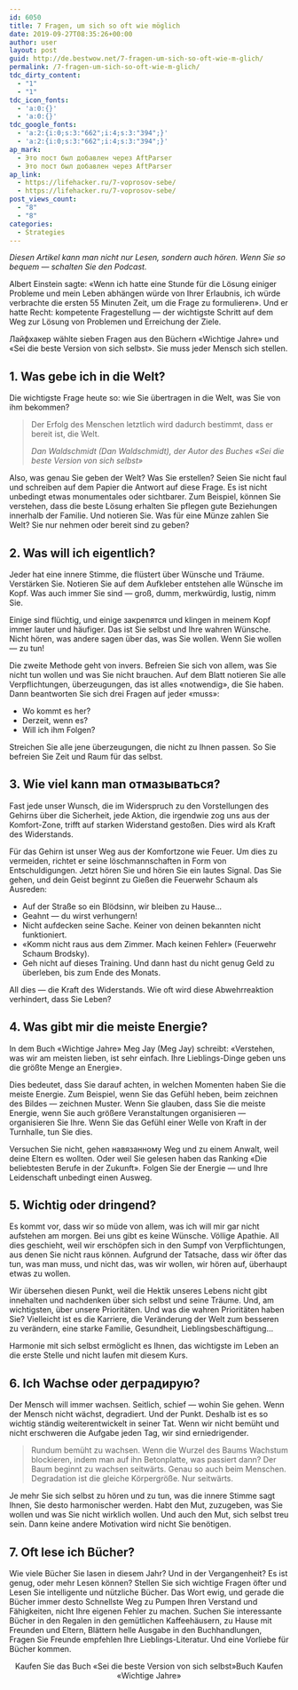 ```yaml
---
id: 6050
title: 7 Fragen, um sich so oft wie möglich
date: 2019-09-27T08:35:26+00:00
author: user
layout: post
guid: http://de.bestwow.net/7-fragen-um-sich-so-oft-wie-m-glich/
permalink: /7-fragen-um-sich-so-oft-wie-m-glich/
tdc_dirty_content:
  - "1"
  - "1"
tdc_icon_fonts:
  - 'a:0:{}'
  - 'a:0:{}'
tdc_google_fonts:
  - 'a:2:{i:0;s:3:"662";i:4;s:3:"394";}'
  - 'a:2:{i:0;s:3:"662";i:4;s:3:"394";}'
ap_mark:
  - Это пост был добавлен через AftParser
  - Это пост был добавлен через AftParser
ap_link:
  - https://lifehacker.ru/7-voprosov-sebe/
  - https://lifehacker.ru/7-voprosov-sebe/
post_views_count:
  - "8"
  - "8"
categories:
  - Strategies
---
```

_Diesen Artikel kann man nicht nur Lesen, sondern auch hören. Wenn Sie so bequem — schalten Sie den Podcast._</p> 

Albert Einstein sagte: «Wenn ich hatte eine Stunde für die Lösung einiger Probleme und mein Leben abhängen würde von Ihrer Erlaubnis, ich würde verbrachte die ersten 55 Minuten Zeit, um die Frage zu formulieren». Und er hatte Recht: kompetente Fragestellung — der wichtigste Schritt auf dem Weg zur Lösung von Problemen und Erreichung der Ziele.

Лайфхакер wählte sieben Fragen aus den Büchern «Wichtige Jahre» und «Sei die beste Version von sich selbst». Sie muss jeder Mensch sich stellen.

## 1. Was gebe ich in die Welt?

Die wichtigste Frage heute so: wie Sie übertragen in die Welt, was Sie von ihm bekommen?

> <div>
>   Der Erfolg des Menschen letztlich wird dadurch bestimmt, dass er bereit ist, die Welt.
> </div>
> 
> _Dan Waldschmidt (Dan Waldschmidt), der Autor des Buches «Sei die beste Version von sich selbst»_

Also, was genau Sie geben der Welt? Was Sie erstellen? Seien Sie nicht faul und schreiben auf dem Papier die Antwort auf diese Frage. Es ist nicht unbedingt etwas monumentales oder sichtbarer. Zum Beispiel, können Sie verstehen, dass die beste Lösung erhalten Sie pflegen gute Beziehungen innerhalb der Familie. Und notieren Sie. Was für eine Münze zahlen Sie Welt? Sie nur nehmen oder bereit sind zu geben?

## 2. Was will ich eigentlich?

Jeder hat eine innere Stimme, die flüstert über Wünsche und Träume. Verstärken Sie. Notieren Sie auf dem Aufkleber entstehen alle Wünsche im Kopf. Was auch immer Sie sind — groß, dumm, merkwürdig, lustig, nimm Sie.

Einige sind flüchtig, und einige закрепятся und klingen in meinem Kopf immer lauter und häufiger. Das ist Sie selbst und Ihre wahren Wünsche. Nicht hören, was andere sagen über das, was Sie wollen. Wenn Sie wollen — zu tun!

Die zweite Methode geht von invers. Befreien Sie sich von allem, was Sie nicht tun wollen und was Sie nicht brauchen. Auf dem Blatt notieren Sie alle Verpflichtungen, überzeugungen, das ist alles «notwendig», die Sie haben. Dann beantworten Sie sich drei Fragen auf jeder «muss»:

  * Wo kommt es her?
  * Derzeit, wenn es?
  * Will ich ihm Folgen?

Streichen Sie alle jene überzeugungen, die nicht zu Ihnen passen. So Sie befreien Sie Zeit und Raum für das selbst.

## 3. Wie viel kann man отмазываться?

Fast jede unser Wunsch, die im Widerspruch zu den Vorstellungen des Gehirns über die Sicherheit, jede Aktion, die irgendwie zog uns aus der Komfort-Zone, trifft auf starken Widerstand gestoßen. Dies wird als Kraft des Widerstands.

Für das Gehirn ist unser Weg aus der Komfortzone wie Feuer. Um dies zu vermeiden, richtet er seine löschmannschaften in Form von Entschuldigungen. Jetzt hören Sie und hören Sie ein lautes Signal. Das Sie gehen, und dein Geist beginnt zu Gießen die Feuerwehr Schaum als Ausreden:

  * Auf der Straße so ein Blödsinn, wir bleiben zu Hause&#8230;
  * Geahnt — du wirst verhungern!
  * Nicht aufdecken seine Sache. Keiner von deinen bekannten nicht funktioniert.
  * «Komm nicht raus aus dem Zimmer. Mach keinen Fehler» (Feuerwehr Schaum Brodsky).
  * Geh nicht auf dieses Training. Und dann hast du nicht genug Geld zu überleben, bis zum Ende des Monats.

All dies — die Kraft des Widerstands. Wie oft wird diese Abwehrreaktion verhindert, dass Sie Leben?

## 4. Was gibt mir die meiste Energie?

In dem Buch «Wichtige Jahre» Meg Jay (Meg Jay) schreibt: «Verstehen, was wir am meisten lieben, ist sehr einfach. Ihre Lieblings-Dinge geben uns die größte Menge an Energie».

Dies bedeutet, dass Sie darauf achten, in welchen Momenten haben Sie die meiste Energie. Zum Beispiel, wenn Sie das Gefühl heben, beim zeichnen des Bildes — zeichnen Muster. Wenn Sie glauben, dass Sie die meiste Energie, wenn Sie auch größere Veranstaltungen organisieren — organisieren Sie Ihre. Wenn Sie das Gefühl einer Welle von Kraft in der Turnhalle, tun Sie dies.

Versuchen Sie nicht, gehen навязанному Weg und zu einem Anwalt, weil deine Eltern es wollten. Oder weil Sie gelesen haben das Ranking «Die beliebtesten Berufe in der Zukunft». Folgen Sie der Energie — und Ihre Leidenschaft unbedingt einen Ausweg.

## 5. Wichtig oder dringend?

Es kommt vor, dass wir so müde von allem, was ich will mir gar nicht aufstehen am morgen. Bei uns gibt es keine Wünsche. Völlige Apathie. All dies geschieht, weil wir erschöpfen sich in den Sumpf von Verpflichtungen, aus denen Sie nicht raus können. Aufgrund der Tatsache, dass wir öfter das tun, was man muss, und nicht das, was wir wollen, wir hören auf, überhaupt etwas zu wollen.

Wir übersehen diesen Punkt, weil die Hektik unseres Lebens nicht gibt innehalten und nachdenken über sich selbst und seine Träume. Und, am wichtigsten, über unsere Prioritäten. Und was die wahren Prioritäten haben Sie? Vielleicht ist es die Karriere, die Veränderung der Welt zum besseren zu verändern, eine starke Familie, Gesundheit, Lieblingsbeschäftigung&#8230;

Harmonie mit sich selbst ermöglicht es Ihnen, das wichtigste im Leben an die erste Stelle und nicht laufen mit diesem Kurs.

## 6. Ich Wachse oder деградирую?

Der Mensch will immer wachsen. Seitlich, schief — wohin Sie gehen. Wenn der Mensch nicht wächst, degradiert. Und der Punkt. Deshalb ist es so wichtig ständig weiterentwickelt in seiner Tat. Wenn wir nicht bemüht und nicht erschweren die Aufgabe jeden Tag, wir sind erniedrigender.

> <div>
>   Rundum bemüht zu wachsen. Wenn die Wurzel des Baums Wachstum blockieren, indem man auf ihn Betonplatte, was passiert dann? Der Baum beginnt zu wachsen seitwärts. Genau so auch beim Menschen. Degradation ist die gleiche Körpergröße. Nur seitwärts.
> </div>

Je mehr Sie sich selbst zu hören und zu tun, was die innere Stimme sagt Ihnen, Sie desto harmonischer werden. Habt den Mut, zuzugeben, was Sie wollen und was Sie nicht wirklich wollen. Und auch den Mut, sich selbst treu sein. Dann keine andere Motivation wird nicht Sie benötigen.

## 7. Oft lese ich Bücher?

Wie viele Bücher Sie lasen in diesem Jahr? Und in der Vergangenheit? Es ist genug, oder mehr Lesen können? Stellen Sie sich wichtige Fragen öfter und Lesen Sie intelligente und nützliche Bücher. Das Wort ewig, und gerade die Bücher immer desto Schnellste Weg zu Pumpen Ihren Verstand und Fähigkeiten, nicht Ihre eigenen Fehler zu machen. Suchen Sie interessante Bücher in den Regalen in den gemütlichen Kaffeehäusern, zu Hause mit Freunden und Eltern, Blättern helle Ausgabe in den Buchhandlungen, Fragen Sie Freunde empfehlen Ihre Lieblings-Literatur. Und eine Vorliebe für Bücher kommen.

<p style="text-align: center">
  <span>Kaufen Sie das Buch «Sei die beste Version von sich selbst»</span><span>Buch Kaufen «Wichtige Jahre»</span>
</p>